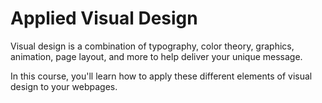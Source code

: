 
# Applied Visual Design

Visual design is a combination of typography, 
color theory, graphics, animation, page layout, 
and more to help deliver your unique message.

In this course, 
you'll learn how to apply 
these different elements of visual 
design to your webpages.
